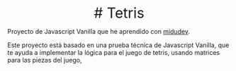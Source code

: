 <div align="center" style="font-size: 2rem;">
# Tetris
</div>

Proyecto de Javascript Vanilla que he aprendido con <a href="https://github.com/midudev">midudev</a>.

Este proyecto está basado en una prueba técnica de Javascript Vanilla, que te ayuda a implementar la lógica para el juego de tetris, usando matrices para las piezas del juego, 